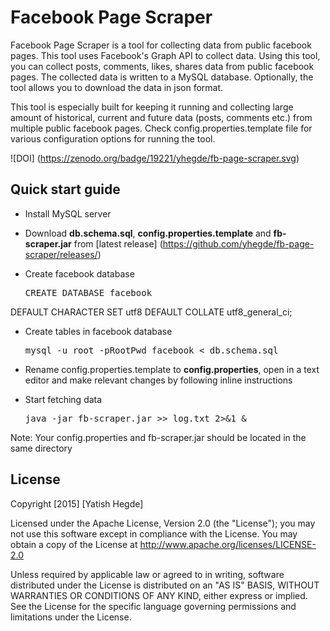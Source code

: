 # Facebook Page Scraper
Facebook Page Scraper is a tool for collecting data from public facebook pages. This tool uses Facebook's Graph API to collect data. Using this tool, you can collect posts, comments, likes, shares data from public facebook pages. The collected data is written to a MySQL database. Optionally, the tool allows you to download the data in json format.

This tool is especially built for keeping it running and collecting large amount of historical, current and future data (posts, comments etc.) from multiple public facebook pages. Check config.properties.template file for various configuration options for running the tool.      

![DOI] (https://zenodo.org/badge/19221/yhegde/fb-page-scraper.svg)

## Quick start guide
* Install MySQL server
 
* Download **db.schema.sql**, **config.properties.template** and **fb-scraper.jar** from [latest release] (https://github.com/yhegde/fb-page-scraper/releases/)
* Create facebook database  
     <pre>CREATE DATABASE facebook 
DEFAULT CHARACTER SET utf8 
DEFAULT COLLATE utf8_general_ci;</pre> 
* Create tables in facebook database
     <pre>mysql -u root -pRootPwd facebook < db.schema.sql</pre>
* Rename config.properties.template to **config.properties**, open in a text editor and make relevant changes by following inline instructions 

* Start fetching data  
    <pre>java -jar fb-scraper.jar >> log.txt 2>&1 &</pre>

Note: Your config.properties and fb-scraper.jar should be located in the same directory

## License  
Copyright [2015] [Yatish Hegde]

Licensed under the Apache License, Version 2.0 (the "License"); you may not use this software except in compliance with the License. You may obtain a copy of the License at http://www.apache.org/licenses/LICENSE-2.0

Unless required by applicable law or agreed to in writing, software
distributed under the License is distributed on an "AS IS" BASIS,
WITHOUT WARRANTIES OR CONDITIONS OF ANY KIND, either express or implied.
See the License for the specific language governing permissions and
limitations under the License.
